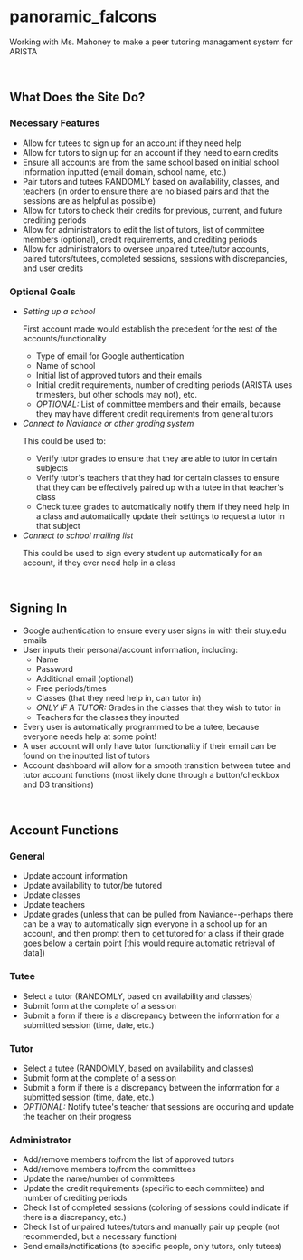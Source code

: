 <h1>panoramic_falcons</h1>
<p>Working with Ms. Mahoney to make a peer tutoring managament system for ARISTA</p>

<br>

<h2>What Does the Site Do?</h2>
<h3>Necessary Features</h3>
<ul>
	<li>Allow for tutees to sign up for an account if they need help</li>
	<li>Allow for tutors to sign up for an account if they need to earn credits</li>
	<li>Ensure all accounts are from the same school based on initial school information inputted (email domain, school name, etc.)</li>
	<li>Pair tutors and tutees RANDOMLY based on availability, classes, and teachers (in order to ensure there are no biased pairs and that the sessions are as helpful as possible)</li>
	<li>Allow for tutors to check their credits for previous, current, and future crediting periods</li>
	<li>Allow for administrators to edit the list of tutors, list of committee members (optional), credit requirements, and crediting periods</li>
	<li>Allow for administrators to oversee unpaired tutee/tutor accounts, paired tutors/tutees, completed sessions, sessions with discrepancies, and user credits</li>
</ul>
<h3>Optional Goals</h3>
<ul>
	<li>
		<i>Setting up a school</i>
		<br>
		<p>First account made would establish the precedent for the rest of the accounts/functionality</p>
		<ul>
			<li>Type of email for Google authentication</li>
			<li>Name of school</li>
			<li>Initial list of approved tutors and their emails</li>
			<li>Initial credit requirements, number of crediting periods (ARISTA uses trimesters, but other schools may not), etc.</li>
			<li><i>OPTIONAL: </i>List of committee members and their emails, because they may have different credit requirements from general tutors</li>
		</ul>
	</li>
	<li>
		<i>Connect to Naviance or other grading system</i>
		<br>
		<p>This could be used to:</p>
		<ul>
			<li>Verify tutor grades to ensure that they are able to tutor in certain subjects</li>
			<li>Verify tutor's teachers that they had for certain classes to ensure that they can be effectively paired up with a tutee in that teacher's class</li>
			<li>Check tutee grades to automatically notify them if they need help in a class and automatically update their settings to request a tutor in that subject</li>
		</ul>
	</li>
	<li>
		<i>Connect to school mailing list</i>
		<br>
		<p>This could be used to sign every student up automatically for an account, if they ever need help in a class</p>
	</li>
</ul>

<br>

<h2>Signing In</h2>
<ul>
	<li>Google authentication to ensure every user signs in with their stuy.edu emails</li>
	<li>User inputs their personal/account information, including:
		<ul>
			<li>Name</li>
			<li>Password</li>
			<li>Additional email (optional)</li>
			<li>Free periods/times</li>
			<li>Classes (that they need help in, can tutor in)</li>
			<li><i>ONLY IF A TUTOR: </i>Grades in the classes that they wish to tutor in</li>
			<li>Teachers for the classes they inputted</li>
		</ul>
	</li>
	<li>Every user is automatically programmed to be a tutee, because everyone needs help at some point!</li>
	<li>A user account will only have tutor functionality if their email can be found on the inputted list of tutors</li>
	<li>Account dashboard will allow for a smooth transition between tutee and tutor account functions (most likely done through a button/checkbox and D3 transitions)</li>
</ul>

<br>

<h2>Account Functions</h2>
<h3>General</h3>
<ul>
	<li>Update account information</li>
	<li>Update availability to tutor/be tutored</li>
	<li>Update classes</li>
	<li>Update teachers</li>
	<li>Update grades (unless that can be pulled from Naviance--perhaps there can be a way to automatically sign everyone in a school up for an account, and then prompt them to get tutored for a class if their grade goes below a certain point [this would require automatic retrieval of data])</li>
</ul>
<h3>Tutee</h3>
<ul>
	<li>Select a tutor (RANDOMLY, based on availability and classes)</li>
	<li>Submit form at the complete of a session</li>
	<li>Submit a form if there is a discrepancy between the information for a submitted session (time, date, etc.)</li>
</ul>
<h3>Tutor</h3>
<ul>
	<li>Select a tutee (RANDOMLY, based on availability and classes)</li>
	<li>Submit form at the complete of a session</li>
	<li>Submit a form if there is a discrepancy between the information for a submitted session (time, date, etc.)</li>
	<li><i>OPTIONAL: </i>Notify tutee's teacher that sessions are occuring and update the teacher on their progress</li>
</ul>
<h3>Administrator</h3>
<ul>
	<li>Add/remove members to/from the list of approved tutors</li>
	<li>Add/remove members to/from the committees</li>
	<li>Update the name/number of committees</li>
	<li>Update the credit requirements (specific to each committee) and number of crediting periods</li>
	<li>Check list of completed sessions (coloring of sessions could indicate if there is a discrepancy, etc.)</li>
	<li>Check list of unpaired tutees/tutors and manually pair up people (not recommended, but a necessary function)</li>
	<li>Send emails/notifications (to specific people, only tutors, only tutees)</li>
</ul>